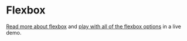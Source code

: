 # Flexbox
[Read more about flexbox](http://learnlayout.com/flexbox.html) and [play with all of the flexbox options](http://flexboxin5.com) in a live demo.
